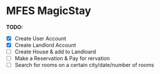 # MFES MagicStay

**TODO:**

- [x] Create User Account
- [x] Create Landlord Account
- [ ] Create House & add to Landloard
- [ ] Make a Reservation & Pay for rervation
- [ ] Search for rooms on a certain city/date/number of rooms 
